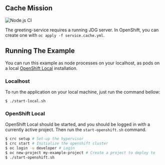 ## Cache Mission

![Node.js CI](https://github.com/nodeshift-starters/nodejs-cache/workflows/ci/badge.svg)

The greeting-service requires a running JDG server. In OpenShift, you
can create one with `oc apply -f service.cache.yml`.

## Running The Example

You can run this example as node processes on your localhost, as pods on a local
[OpenShift Local](https://developers.redhat.com/products/openshift-local/overview) installation.

### Localhost

To run the application on your local machine, just run the command bellow:

```
$ ./start-local.sh
```

### OpenShift Local

OpenShift Local should be started, and you should be logged in with a currently
active project. Then run the `start-openshift.sh` command.

```sh
$ crc setup # Set-up the hypervisor
$ crc start # Initialize the openshift cluster
$ oc login -u developer # Login
$ oc new-project my-example-project # Create a project to deploy to
$ ./start-openshift.sh
```
